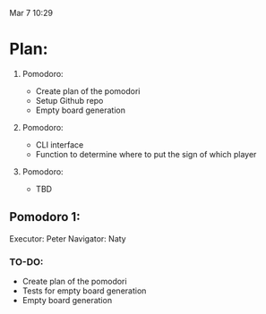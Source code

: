Mar 7 10:29
# Plan:
1. Pomodoro:
   - Create plan of the pomodori
   - Setup Github repo
   - Empty board generation
2. Pomodoro:
   - CLI interface
   - Function to determine where to put the sign of which player
3. Pomodoro:
    
    - TBD


## Pomodoro 1:
Executor: Peter
Navigator: Naty


### TO-DO:
- Create plan of the pomodori
- Tests for empty board generation
- Empty board generation

